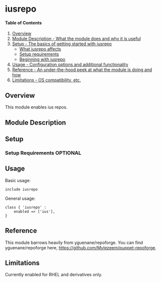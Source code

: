 # iusrepo

#### Table of Contents

1. [Overview](#overview)
2. [Module Description - What the module does and why it is useful](#module-description)
3. [Setup - The basics of getting started with iusrepo](#setup)
    * [What iusrepo affects](#what-iusrepo-affects)
    * [Setup requirements](#setup-requirements)
    * [Beginning with iusrepo](#beginning-with-iusrepo)
4. [Usage - Configuration options and additional functionality](#usage)
5. [Reference - An under-the-hood peek at what the module is doing and how](#reference)
5. [Limitations - OS compatibility, etc.](#limitations)

## Overview

This module enables ius repos.

## Module Description


## Setup


### Setup Requirements **OPTIONAL**


## Usage

Basic usage:

    include iusrepo

General usage:

    class { 'iusrepo' :
        enabled => ['ius'],
    }
    

## Reference

This module barrows heavily from yguenane/repoforge. You can find yguenane/repoforge here, https://github.com/Mylezeem/puppet-repoforge.

## Limitations

Currently enabled for RHEL and derivatives only.

